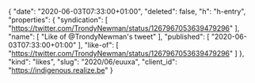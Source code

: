 {
  "date": "2020-06-03T07:33:00+01:00",
  "deleted": false,
  "h": "h-entry",
  "properties": {
    "syndication": [
      "https://twitter.com/TrondyNewman/status/1267967053639479296"
    ],
    "name": [
      "Like of @TrondyNewman's tweet"
    ],
    "published": [
      "2020-06-03T07:33:00+01:00"
    ],
    "like-of": [
      "https://twitter.com/TrondyNewman/status/1267967053639479296"
    ]
  },
  "kind": "likes",
  "slug": "2020/06/euuxa",
  "client_id": "https://indigenous.realize.be"
}
